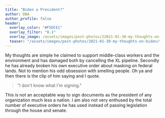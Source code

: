 ```yaml
---
title: "Biden a President?"
author: DBA
author_profile: false
header:
  overlay_color: "#F5DCE1"
  overlay_filter: "0.1"
  overlay_image: /assets/images/post-photos/22021-01-30-my-thoughts-on-biden/header.jpg
  teaser: "/assets/images/post-photos/2021-01-30-my-thoughts-on-biden/teaser.jpg"
---
```


My thoughts are simple he claimed to support middle-class workers and the environment and has damaged both by cancelling the XL pipeline. Secondly he has already broken his own executive order about masking on federal lands. Not to mention his odd obsession with smelling people. Oh ya and then there is the clip of him saying and I quote.

> "I don't know what I'm signing."

This is not an acceptable way to sign documents as the president of any organization much less a nation. I am also not very enthused by the total number of executive orders he has used instead of passing legislation through the house and senate.
